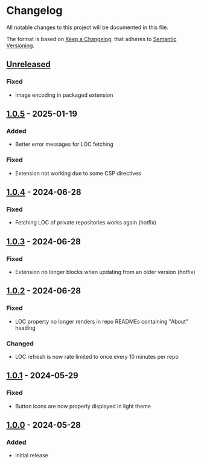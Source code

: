 # Changelog

All notable changes to this project will be documented in this file.

The format is based on [Keep a Changelog](https://keepachangelog.com/en/1.1.0/), that adheres to [Semantic Versioning](https://semver.org/spec/v2.0.0.html).

## [Unreleased]

### Fixed

- Image encoding in packaged extension

## [1.0.5] - 2025-01-19

### Added

- Better error messages for LOC fetching

### Fixed

- Extension not working due to some CSP directives

## [1.0.4] - 2024-06-28

### Fixed

- Fetching LOC of private repositories works again (hotfix)

## [1.0.3] - 2024-06-28

### Fixed

- Extension no longer blocks when updating from an older version (hotfix)

## [1.0.2] - 2024-06-28

### Fixed

- LOC property no longer renders in repo READMEs containing "About" heading

### Changed

- LOC refresh is now rate limited to once every 10 minutes per repo

## [1.0.1] - 2024-05-29

### Fixed

- Button icons are now properly displayed in light theme

## [1.0.0] - 2024-05-28

### Added

- Initial release

[unreleased]: https://github.com/DervexDev/github-loc/compare/1.0.5...HEAD
[1.0.5]: https://github.com/DervexDev/github-loc/compare/1.0.4...1.0.5
[1.0.4]: https://github.com/DervexDev/github-loc/compare/1.0.3...1.0.4
[1.0.3]: https://github.com/DervexDev/github-loc/compare/1.0.2...1.0.3
[1.0.2]: https://github.com/DervexDev/github-loc/compare/1.0.1...1.0.2
[1.0.1]: https://github.com/DervexDev/github-loc/compare/1.0.0...1.0.1
[1.0.0]: https://github.com/DervexDev/github-loc/compare/bcab85c8facf4b0100022bfd948cc8c3cdbf28c9...1.0.0
